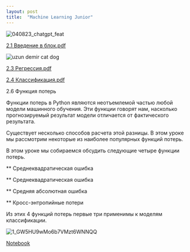 ```yaml
---
layout: post
title:  "Machine Learning Junior"
---
```


![040823_chatgpt_feat](https://github.com/UzunDemir/uzundemir.github.io/assets/94790150/9edc3941-e5a0-4ee9-a791-0d68b3048b1d)

[2.1 Введение в блок.pdf](https://github.com/UzunDemir/uzundemir.github.io/files/11489884/2.1.pdf)

![uzun demir cat dog](https://github.com/UzunDemir/uzundemir.github.io/assets/94790150/ac57276c-0b8a-4cb0-b80e-ff813105a33d)

[2.3 Регрессия.pdf](https://github.com/UzunDemir/uzundemir.github.io/files/11490041/2.3.pdf)

[2.4 Классификация.pdf](https://github.com/UzunDemir/uzundemir.github.io/files/11490439/2.4.pdf)

2.6 Функция потерь

Функции потерь в Python являются неотъемлемой частью любой модели машинного обучения. Эти функции говорят нам, насколько прогнозируемый результат модели отличается от фактического результата.

Существует несколько способов расчета этой разницы. В этом уроке мы рассмотрим некоторые из наиболее популярных функций потерь.

В этом уроке мы собираемся обсудить следующие четыре функции потерь.

** Среднеквадратическая ошибка

** Среднеквадратическая ошибка

** Средняя абсолютная ошибка

** Кросс-энтропийные потери

Из этих 4 функций потерь первые три применимы к моделям классификации.

![1_GW5HU9wMo6b7VMzt6WNNQQ](https://github.com/UzunDemir/uzundemir.github.io/assets/94790150/5d10165e-a9e3-49b1-8642-98e1f852535b)

[Notebook](https://github.com/UzunDemir/uzundemir.github.io/blob/master/other_files/2.6%20%D0%A4%D1%83%D0%BD%D0%BA%D1%86%D0%B8%D1%8F%20%D0%BF%D0%BE%D1%82%D0%B5%D1%80%D1%8C.ipynb)
